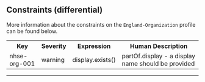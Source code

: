 ## Constraints (differential)

More information about the constraints on the <code>England-Organization</code> profile can be found below.

<table class="assets" title="Constraints list">
<tr>
<th class="width15">Key</th>
<th class="width10">Severity</th>
<th class="width30">Expression</th>
<th class="width45">Human Description</th>
</tr>
<tr>
<td>nhse-org-001</td>
<td>warning</td>
<td>display.exists()</td>
<td>partOf.display - a display name should be provided</td>
</tr>
</table>

---